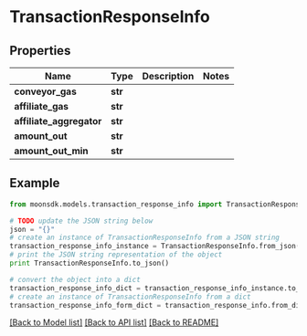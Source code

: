 # TransactionResponseInfo


## Properties

Name | Type | Description | Notes
------------ | ------------- | ------------- | -------------
**conveyor_gas** | **str** |  | 
**affiliate_gas** | **str** |  | 
**affiliate_aggregator** | **str** |  | 
**amount_out** | **str** |  | 
**amount_out_min** | **str** |  | 

## Example

```python
from moonsdk.models.transaction_response_info import TransactionResponseInfo

# TODO update the JSON string below
json = "{}"
# create an instance of TransactionResponseInfo from a JSON string
transaction_response_info_instance = TransactionResponseInfo.from_json(json)
# print the JSON string representation of the object
print TransactionResponseInfo.to_json()

# convert the object into a dict
transaction_response_info_dict = transaction_response_info_instance.to_dict()
# create an instance of TransactionResponseInfo from a dict
transaction_response_info_form_dict = transaction_response_info.from_dict(transaction_response_info_dict)
```
[[Back to Model list]](../README.md#documentation-for-models) [[Back to API list]](../README.md#documentation-for-api-endpoints) [[Back to README]](../README.md)



